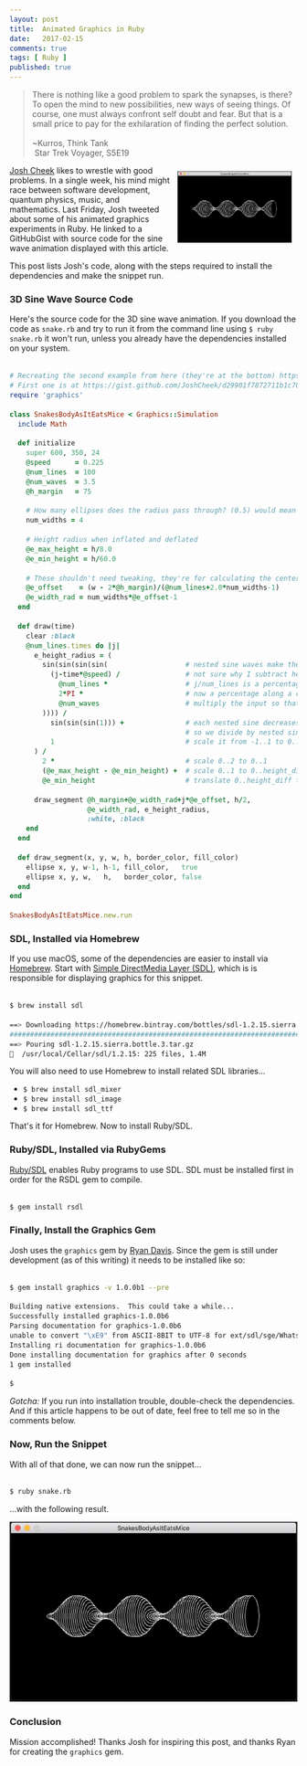 ```yaml
---
layout: post
title:  Animated Graphics in Ruby
date:   2017-02-15
comments: true
tags: [ Ruby ]
published: true
---
```


>There is nothing like a good problem to spark the synapses, is there? To open the mind to new possibilities, new ways of seeing things. Of course, one must always confront self doubt and fear. But that is a small price to pay for the exhilaration of finding the perfect solution.<br/><br/>~Kurros, Think Tank<br/>&nbsp;Star Trek Voyager, S5E19

<a href="/images/snake_ruby_loop.gif"><img style="padding:10px" src="/images/snake_ruby_loop.gif" width="200" align="right"></a>
[Josh Cheek](http://twitter.com/josh_cheek) likes to wrestle with good problems. In a single week, his mind might race between software development, quantum physics, music, and mathematics. Last Friday, Josh tweeted about some of his animated graphics experiments in Ruby. He linked to a GitHubGist with source code for the sine wave animation displayed with this article.

This post lists Josh's code, along with the steps required to install the dependencies and make the snippet run.

<!--more-->

### 3D Sine Wave Source Code

Here's the source code for the 3D sine wave animation. If you download the code as `snake.rb` and try to run it from the command line using `$ ruby snake.rb` it won't run, unless you already have the dependencies installed on your system.

~~~ ruby

# Recreating the second example from here (they're at the bottom) https://learningd3.com/blog/generative-art/
# First one is at https://gist.github.com/JoshCheek/d29901f7872711b1c70faafbc334e336
require 'graphics'

class SnakesBodyAsItEatsMice < Graphics::Simulation
  include Math

  def initialize
    super 600, 350, 24
    @speed      = 0.225
    @num_lines  = 100
    @num_waves  = 3.5
    @h_margin   = 75

    # How many ellipses does the radius pass through? (0.5) would mean their edges touch instead of overlapping
    num_widths = 4

    # Height radius when inflated and deflated
    @e_max_height = h/8.0
    @e_min_height = h/60.0

    # These shouldn't need tweaking, they're for calculating the center and width of the ellipses
    @e_offset    = (w - 2*@h_margin)/(@num_lines+2.0*num_widths-1)
    @e_width_rad = num_widths*@e_offset-1
  end

  def draw(time)
    clear :black
    @num_lines.times do |j|
      e_height_radius = (
        sin(sin(sin(sin(                   # nested sine waves make the output more round
          (j-time*@speed) /                # not sure why I subtract here, seems like I should add, but then the wave moves left
            @num_lines *                   # j/num_lines is a percentage along the wave
            2*PI *                         # now a percentage along a circle. Passed into sine, this gives one wave: -*`*-._.-
            @num_waves                     # multiply the input so that it traverses more circles (more waves)
        )))) /
          sin(sin(sin(1))) +               # each nested sine decreases the amplitude (b/c needs input of -π..π to include full range, but output of sine is -1..1)
                                           # so we divide by nested sines of 1 (the max output value) to scale the final wave back to -1..1
          1                                # scale it from -1..1 to 0..2
      ) /
        2 *                                # scale 0..2 to 0..1
        (@e_max_height - @e_min_height) +  # scale 0..1 to 0..height_diff
        @e_min_height                      # translate 0..height_diff to min_height..max_height

      draw_segment @h_margin+@e_width_rad+j*@e_offset, h/2,
                   @e_width_rad, e_height_radius,
                   :white, :black
    end
  end

  def draw_segment(x, y, w, h, border_color, fill_color)
    ellipse x, y, w-1, h-1, fill_color,   true
    ellipse x, y, w,   h,   border_color, false
  end
end

SnakesBodyAsItEatsMice.new.run

~~~

### SDL, Installed via Homebrew

If you use macOS, some of the dependencies are easier to install via [Homebrew](/blog/2014/02/12/homebrew-fundamentals/). Start with [Simple DirectMedia Layer (SDL)](https://www.libsdl.org/), which is is responsible for displaying graphics for this snippet. 

~~~ bash

$ brew install sdl

==> Downloading https://homebrew.bintray.com/bottles/sdl-1.2.15.sierra.bottle.3.tar.gz
######################################################################## 100.0%
==> Pouring sdl-1.2.15.sierra.bottle.3.tar.gz
🍺  /usr/local/Cellar/sdl/1.2.15: 225 files, 1.4M

~~~

You will also need to use Homebrew to install related SDL libraries...

* `$ brew install sdl_mixer`
* `$ brew install sdl_image`
* `$ brew install sdl_ttf`

That's it for Homebrew. Now to install Ruby/SDL.

### Ruby/SDL, Installed via RubyGems

[Ruby/SDL](https://rubygems.org/gems/rsdl) enables Ruby programs to use SDL. SDL must be installed first in order for the RSDL gem to compile.

~~~ bash

$ gem install rsdl

~~~

### Finally, Install the Graphics Gem

Josh uses the `graphics` gem by [Ryan Davis](https://twitter.com/the_zenspider). Since the gem is still under development (as of this writing) it needs to be installed like so:

~~~ bash

$ gem install graphics -v 1.0.0b1 --pre

Building native extensions.  This could take a while...
Successfully installed graphics-1.0.0b6
Parsing documentation for graphics-1.0.0b6
unable to convert "\xE9" from ASCII-8BIT to UTF-8 for ext/sdl/sge/WhatsNew, skipping
Installing ri documentation for graphics-1.0.0b6
Done installing documentation for graphics after 0 seconds
1 gem installed

$ 

~~~

_Gotcha:_ If you run into installation trouble, double-check the dependencies. And if this article happens to be out of date, feel free to tell me so in the comments below.

### Now, Run the Snippet

With all of that done, we can now run the snippet...

~~~ bash

$ ruby snake.rb

~~~

...with the following result.

<p>
<img src="/images/snake_ruby_loop.gif">
</p>

### Conclusion

Mission accomplished! Thanks Josh for inspiring this post, and thanks Ryan for creating the `graphics` gem.
